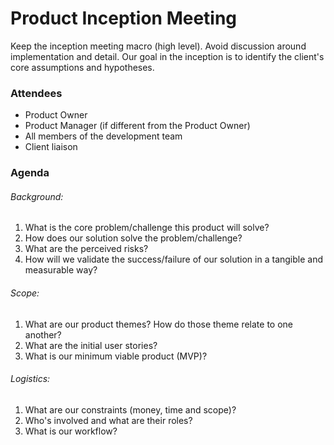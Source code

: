 # Product Inception Meeting

Keep the inception meeting macro (high level).  Avoid discussion around implementation and detail.  Our goal in the inception is to identify the client's core assumptions and hypotheses.

### Attendees

* Product Owner
* Product Manager (if different from the Product Owner)
* All members of the development team
* Client liaison

### Agenda

###### Background:

1. What is the core problem/challenge this product will solve?
2. How does our solution solve the problem/challenge?
3. What are the perceived risks?
4. How will we validate the success/failure of our solution in a tangible and measurable way?

###### Scope:

1. What are our product themes?  How do those theme relate to one another?
2. What are the initial user stories?
3. What is our minimum viable product (MVP)?

###### Logistics:

1. What are our constraints (money, time and scope)?
2. Who's involved and what are their roles?
3. What is our workflow?